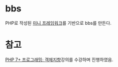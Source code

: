 # bbs
PHP로 작성된 [미니 프레임워크](https://github.com/HaejinYang/iced-americano)를 기반으로 bbs를 만든다.

# 참고
[PHP 7+ 프로그래밍: 객체지향](https://www.inflearn.com/course/php7-oop/dashboard)강의를 수강하며 진행하였음.
